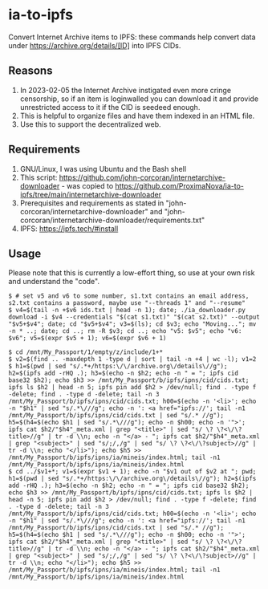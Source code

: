 # ia-to-ipfs
Convert Internet Archive items to IPFS: these commands help convert data under https://archive.org/details/[ID] into IPFS CIDs.

## Reasons
1. In 2023-02-05 the Internet Archive instigated even more cringe censorship, so if an item is loginwalled you can download it and provide unrestricted access to it if the CID is seedeed enough. 
2. This is helpful to organize files and have them indexed in an HTML file.
3. Use this to support the decentralized web.

## Requirements
1. GNU/Linux, I was using Ubuntu and the Bash shell
3. This script: https://github.com/john-corcoran/internetarchive-downloader - was copied to https://github.com/ProximaNova/ia-to-ipfs/tree/main/internetarchive-downloader
4. Prerequisites and requirements as stated in "john-corcoran/internetarchive-downloader" and "john-corcoran/internetarchive-downloader/requirements.txt"
5. IPFS: https://ipfs.tech/#install

## Usage
Please note that this is currently a low-effort thing, so use at your own risk and understand the "code".

```
$ # set v5 and v6 to some number, s1.txt contains an email address, s2.txt contains a password, maybe use "--threads 1" and "--resume"
$ v4=$(tail -n +$v6 ids.txt | head -n 1); date; ./ia_downloader.py download -i $v4 --credentials "$(cat s1.txt)" "$(cat s2.txt)" --output "$v5+$v4"; date; cd "$v5+$v4"; v3=$(ls); cd $v3; echo "Moving..."; mv -n * ..; date; cd ..; rm -R $v3; cd ..; echo "v5: $v5"; echo "v6: $v6"; v5=$(expr $v5 + 1); v6=$(expr $v6 + 1)

$ cd /mnt/My_Passport/1/empty/z/include/1+*
$ v2=$(find .. -maxdepth 1 -type d | sort | tail -n +4 | wc -l); v1=2
$ h1=$(pwd | sed "s/.*+/https:\/\/archive.org\/details\//g"); h2=$(ipfs add -rHQ .); h3=$(echo -n $h2; echo -n " = "; ipfs cid base32 $h2); echo $h3 >> /mnt/My_Passport/b/ipfs/ipns/cid/cids.txt; ipfs ls $h2 | head -n 5; ipfs pin add $h2 > /dev/null; find . -type f -delete; find . -type d -delete; tail -n 3 /mnt/My_Passport/b/ipfs/ipns/cid/cids.txt; h00=$(echo -n '<li>'; echo -n "$h1" | sed "s/.*\///g"; echo -n ': <a href="ipfs://'; tail -n1 /mnt/My_Passport/b/ipfs/ipns/cid/cids.txt | sed "s/.* //g"); h5=$(h4=$(echo $h1 | sed "s/.*\///g"); echo -n $h00; echo -n '">'; ipfs cat $h2/"$h4"_meta.xml | grep "<title>" | sed "s/ \? \?<\/\?title>//g" | tr -d \\n; echo -n "</a> - "; ipfs cat $h2/"$h4"_meta.xml | grep "<subject>" | sed "s/;/,/g" | sed "s/ \? \?<\/\?subject>//g" | tr -d \\n; echo "</li>"); echo $h5 >> /mnt/My_Passport/b/ipfs/ipns/ia/mineis/index.html; tail -n1 /mnt/My_Passport/b/ipfs/ipns/ia/mineis/index.html
$ cd ../$v1+*; v1=$(expr $v1 + 1); echo -n "$v1 out of $v2 at "; pwd; h1=$(pwd | sed "s/.*+/https:\/\/archive.org\/details\//g"); h2=$(ipfs add -rHQ .); h3=$(echo -n $h2; echo -n " = "; ipfs cid base32 $h2); echo $h3 >> /mnt/My_Passport/b/ipfs/ipns/cid/cids.txt; ipfs ls $h2 | head -n 5; ipfs pin add $h2 > /dev/null; find . -type f -delete; find . -type d -delete; tail -n 3 /mnt/My_Passport/b/ipfs/ipns/cid/cids.txt; h00=$(echo -n '<li>'; echo -n "$h1" | sed "s/.*\///g"; echo -n ': <a href="ipfs://'; tail -n1 /mnt/My_Passport/b/ipfs/ipns/cid/cids.txt | sed "s/.* //g"); h5=$(h4=$(echo $h1 | sed "s/.*\///g"); echo -n $h00; echo -n '">'; ipfs cat $h2/"$h4"_meta.xml | grep "<title>" | sed "s/ \? \?<\/\?title>//g" | tr -d \\n; echo -n "</a> - "; ipfs cat $h2/"$h4"_meta.xml | grep "<subject>" | sed "s/;/,/g" | sed "s/ \? \?<\/\?subject>//g" | tr -d \\n; echo "</li>"); echo $h5 >> /mnt/My_Passport/b/ipfs/ipns/ia/mineis/index.html; tail -n1 /mnt/My_Passport/b/ipfs/ipns/ia/mineis/index.html
```
